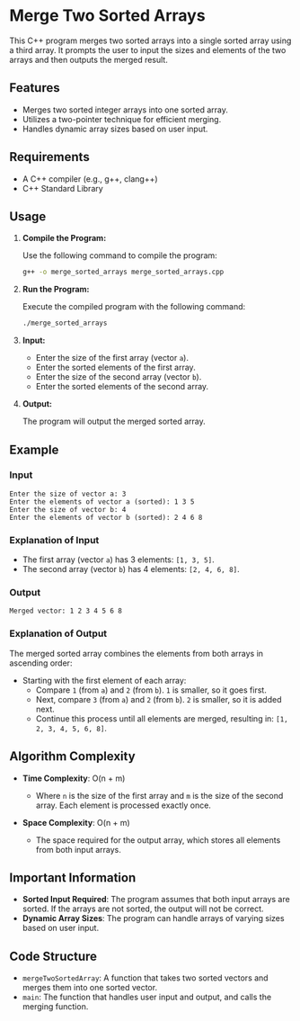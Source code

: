 # Merge Two Sorted Arrays

This C++ program merges two sorted arrays into a single sorted array using a third array. It prompts the user to input the sizes and elements of the two arrays and then outputs the merged result.

## Features

- Merges two sorted integer arrays into one sorted array.
- Utilizes a two-pointer technique for efficient merging.
- Handles dynamic array sizes based on user input.

## Requirements

- A C++ compiler (e.g., g++, clang++)
- C++ Standard Library

## Usage

1. **Compile the Program:**

   Use the following command to compile the program:

   ```bash
   g++ -o merge_sorted_arrays merge_sorted_arrays.cpp
   ```

2. **Run the Program:**

   Execute the compiled program with the following command:

   ```bash
   ./merge_sorted_arrays
   ```

3. **Input:**

   - Enter the size of the first array (vector `a`).
   - Enter the sorted elements of the first array.
   - Enter the size of the second array (vector `b`).
   - Enter the sorted elements of the second array.

4. **Output:**

   The program will output the merged sorted array.

## Example

### Input

```plaintext
Enter the size of vector a: 3
Enter the elements of vector a (sorted): 1 3 5
Enter the size of vector b: 4
Enter the elements of vector b (sorted): 2 4 6 8
```

### Explanation of Input

- The first array (vector `a`) has 3 elements: `[1, 3, 5]`.
- The second array (vector `b`) has 4 elements: `[2, 4, 6, 8]`.

### Output

```plaintext
Merged vector: 1 2 3 4 5 6 8
```

### Explanation of Output

The merged sorted array combines the elements from both arrays in ascending order:
- Starting with the first element of each array:
  - Compare `1` (from `a`) and `2` (from `b`). `1` is smaller, so it goes first.
  - Next, compare `3` (from `a`) and `2` (from `b`). `2` is smaller, so it is added next.
  - Continue this process until all elements are merged, resulting in: `[1, 2, 3, 4, 5, 6, 8]`.

## Algorithm Complexity

- **Time Complexity**: O(n + m)
  - Where `n` is the size of the first array and `m` is the size of the second array. Each element is processed exactly once.

- **Space Complexity**: O(n + m)
  - The space required for the output array, which stores all elements from both input arrays.

## Important Information

- **Sorted Input Required**: The program assumes that both input arrays are sorted. If the arrays are not sorted, the output will not be correct.
- **Dynamic Array Sizes**: The program can handle arrays of varying sizes based on user input.

## Code Structure

- `mergeTwoSortedArray`: A function that takes two sorted vectors and merges them into one sorted vector.
- `main`: The function that handles user input and output, and calls the merging function.
